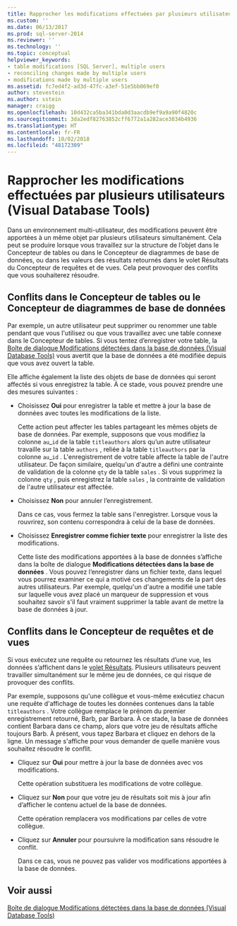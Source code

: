 ```yaml
---
title: Rapprocher les modifications effectuées par plusieurs utilisateurs (Visual Database Tools) | Microsoft Docs
ms.custom: ''
ms.date: 06/13/2017
ms.prod: sql-server-2014
ms.reviewer: ''
ms.technology: ''
ms.topic: conceptual
helpviewer_keywords:
- table modifications [SQL Server], multiple users
- reconciling changes made by multiple users
- modifications made by multiple users
ms.assetid: fc7ed4f2-ad3d-47fc-a3ef-51e5bb069ef0
author: stevestein
ms.author: sstein
manager: craigg
ms.openlocfilehash: 10d432ca5ba341bda0d3aacdb9ef9a9a90f4820c
ms.sourcegitcommit: 3da2edf82763852cff6772a1a282ace3034b4936
ms.translationtype: HT
ms.contentlocale: fr-FR
ms.lasthandoff: 10/02/2018
ms.locfileid: "48172309"
---
```

# <a name="reconcile-changes-made-by-multiple-users-visual-database-tools"></a>Rapprocher les modifications effectuées par plusieurs utilisateurs (Visual Database Tools)
  Dans un environnement multi-utilisateur, des modifications peuvent être apportées à un même objet par plusieurs utilisateurs simultanément. Cela peut se produire lorsque vous travaillez sur la structure de l’objet dans le Concepteur de tables ou dans le Concepteur de diagrammes de base de données, ou dans les valeurs des résultats retournés dans le volet Résultats du Concepteur de requêtes et de vues. Cela peut provoquer des conflits que vous souhaiterez résoudre.  
  
## <a name="conflicts-in-the-table-or-database-diagram-designers"></a>Conflits dans le Concepteur de tables ou le Concepteur de diagrammes de base de données  
 Par exemple, un autre utilisateur peut supprimer ou renommer une table pendant que vous l'utilisez ou que vous travaillez avec une table connexe dans le Concepteur de tables. Si vous tentez d’enregistrer votre table, la [Boîte de dialogue Modifications détectées dans la base de données &#40;Visual Database Tools&#41;](visual-database-tools.md) vous avertit que la base de données a été modifiée depuis que vous avez ouvert la table.  
  
 Elle affiche également la liste des objets de base de données qui seront affectés si vous enregistrez la table. À ce stade, vous pouvez prendre une des mesures suivantes :  
  
-   Choisissez **Oui** pour enregistrer la table et mettre à jour la base de données avec toutes les modifications de la liste.  
  
     Cette action peut affecter les tables partageant les mêmes objets de base de données. Par exemple, supposons que vous modifiez la colonne `au`_`id` de la table `titleauthors` alors qu’un autre utilisateur travaille sur la table `authors` , reliée à la table `titleauthors` par la colonne `au`\_`id` . L'enregistrement de votre table affecte la table de l'autre utilisateur. De façon similaire, quelqu'un d'autre a défini une contrainte de validation de la colonne `qty` de la table `sales` . Si vous supprimez la colonne `qty` , puis enregistrez la table `sales` , la contrainte de validation de l'autre utilisateur est affectée.  
  
-   Choisissez **Non** pour annuler l’enregistrement.  
  
     Dans ce cas, vous fermez la table sans l'enregistrer. Lorsque vous la rouvrirez, son contenu correspondra à celui de la base de données.  
  
-   Choisissez **Enregistrer comme fichier texte** pour enregistrer la liste des modifications.  
  
     Cette liste des modifications apportées à la base de données s’affiche dans la boîte de dialogue **Modifications détectées dans la base de données** . Vous pouvez l’enregistrer dans un fichier texte, dans lequel vous pourrez examiner ce qui a motivé ces changements de la part des autres utilisateurs. Par exemple, quelqu'un d'autre a modifié une table sur laquelle vous avez placé un marqueur de suppression et vous souhaitez savoir s'il faut vraiment supprimer la table avant de mettre la base de données à jour.  
  
## <a name="conflicts-in-the-query-and-view-designer"></a>Conflits dans le Concepteur de requêtes et de vues  
 Si vous exécutez une requête ou retournez les résultats d’une vue, les données s’affichent dans le [volet Résultats](results-pane-visual-database-tools.md). Plusieurs utilisateurs peuvent travailler simultanément sur le même jeu de données, ce qui risque de provoquer des conflits.  
  
 Par exemple, supposons qu'une collègue et vous-même exécutiez chacun une requête d'affichage de toutes les données contenues dans la table `titleauthors` . Votre collègue remplace le prénom du premier enregistrement retourné, Barb, par Barbara. À ce stade, la base de données contient Barbara dans ce champ, alors que votre jeu de résultats affiche toujours Barb. À présent, vous tapez Barbara et cliquez en dehors de la ligne. Un message s'affiche pour vous demander de quelle manière vous souhaitez résoudre le conflit.  
  
-   Cliquez sur **Oui** pour mettre à jour la base de données avec vos modifications.  
  
     Cette opération substituera les modifications de votre collègue.  
  
-   Cliquez sur **Non** pour que votre jeu de résultats soit mis à jour afin d’afficher le contenu actuel de la base de données.  
  
     Cette opération remplacera vos modifications par celles de votre collègue.  
  
-   Cliquez sur **Annuler** pour poursuivre la modification sans résoudre le conflit.  
  
     Dans ce cas, vous ne pouvez pas valider vos modifications apportées à la base de données.  
  
## <a name="see-also"></a>Voir aussi  
 [Boîte de dialogue Modifications détectées dans la base de données &#40;Visual Database Tools&#41;](visual-database-tools.md)  
  
  
